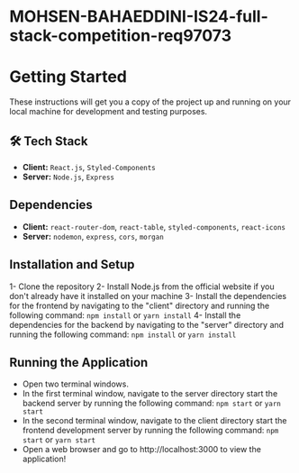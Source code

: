 # MOHSEN-BAHAEDDINI-IS24-full-stack-competition-req97073

# Getting Started
These instructions will get you a copy of the project up and running on your local machine for development and testing purposes.

## :hammer_and_wrench: Tech Stack
- __Client:__ `React.js`, `Styled-Components`
- __Server:__ `Node.js`, `Express`

## Dependencies
- __Client:__ `react-router-dom`, `react-table`, `styled-components`, `react-icons`
- __Server:__ `nodemon`, `express`, `cors`, `morgan`

## Installation and Setup

1- Clone the repository 
2- Install Node.js from the official website if you don't already have it installed on your machine
3- Install the dependencies for the frontend by navigating to the "client" directory and running the following command: `npm install` or `yarn install`
4- Install the dependencies for the backend by navigating to the "server" directory and running the following command: `npm install` or `yarn install`

## Running the Application
- Open two terminal windows.
- In the first terminal window, navigate to the server directory start the backend server by running the following command:
`npm start` or `yarn start`
- In the second terminal window, navigate to the client directory start the frontend development server by running the following command:
`npm start` or `yarn start`
- Open a web browser and go to http://localhost:3000 to view the application!
